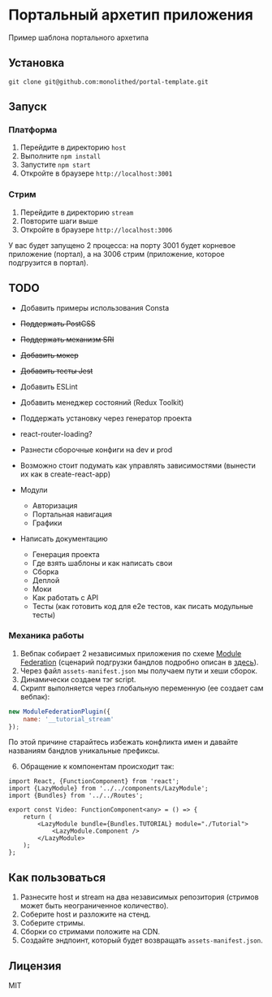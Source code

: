 # Портальный архетип приложения

Пример шаблона портального архетипа

## Установка

```
git clone git@github.com:monolithed/portal-template.git
```

## Запуск

### Платформа 

1. Перейдите в директорию `host`
2. Выполните `npm install`
3. Запустите `npm start`
4. Откройте в браузере `http://localhost:3001`

### Стрим 

1. Перейдите в директорию `stream`
2. Повторите шаги выше
3. Откройте в браузере `http://localhost:3006`

У вас будет запущено 2 процесса: на порту 3001 будет корневое приложение (портал), а на 3006 стрим (приложение, которое подгрузится в портал).

## TODO

* Добавить примеры использования Consta
* ~~Поддержать PostCSS~~
* ~~Поддержать механизм SRI~~
* ~~Добавить мокер~~
* ~~Добавить тесты Jest~~
* Добавить ESLint
* Добавить менеджер состояний (Redux Toolkit)
* Поддержать установку через генератор проекта
* react-router-loading?
* Разнести сборочные конфиги на dev и prod
* Возможно стоит подумать как управлять зависимостями (вынести их как в create-react-app)
* Модули
    * Авторизация
    * Портальная навигация
    * Графики

* Написать документацию
    * Генерация проекта
    * Где взять шаблоны и как написать свои
    * Сборка
    * Деплой
    * Моки
    * Как работать с API
    * Тесты (как готовить код для e2e тестов, как писать модульные тесты)

### Механика работы

1. Вебпак собирает 2 независимых приложения по схеме [Module Federation](https://webpack.js.org/concepts/module-federation/) (сценарий подгрузки бандлов подробно описан в [здесь](https://github.com/monolithed/module-federation-loader)).
2. Через файл `assets-manifest.json` мы получаем пути и хеши сборок.
3. Динамически создаем тэг script.
4. Скрипт выполняется через глобальную переменную (ее создает сам вебпак):

```js
new ModuleFederationPlugin({
    name: '__tutorial_stream'
});
```

По этой причине старайтесь избежать конфликта имен и давайте названиям бандлов уникальные префиксы.

6. Обращение к компонентам происходит так:

```tsx
import React, {FunctionComponent} from 'react';
import {LazyModule} from '../../components/LazyModule';
import {Bundles} from '../../Routes';

export const Video: FunctionComponent<any> = () => {
    return (
        <LazyModule bundle={Bundles.TUTORIAL} module="./Tutorial">
            <LazyModule.Component />
        </LazyModule>
    );
};
```

## Как пользоваться

1. Разнесите host и stream на два независимых репозитория (стримов может быть неограниченное количество).
2. Соберите host и разложите на стенд.
3. Соберите стримы.
4. Сборки со стримами положите на CDN.
5. Создайте эндпоинт, который будет возвращать `assets-manifest.json`.

## Лицензия

MIT

